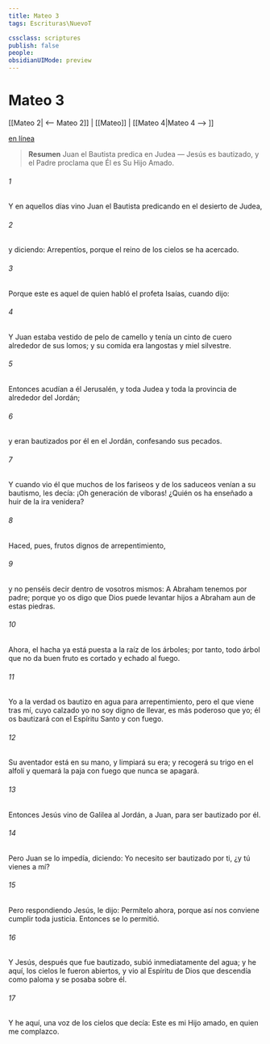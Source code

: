 ```yaml
---
title: Mateo 3
tags: Escrituras\NuevoT

cssclass: scriptures
publish: false
people:
obsidianUIMode: preview
---
```


# Mateo 3
[[Mateo 2| <-- Mateo 2]] | [[Mateo]] | [[Mateo 4|Mateo 4 --> ]]

[en línea](https://churchofjesuschrist.org/study/scriptures/nt/matt/3?lang=spa)

> __Resumen__
Juan el Bautista predica en Judea — Jesús es bautizado, y el Padre proclama que Él es Su Hijo Amado.

###### 1 
Y en aquellos días vino Juan el Bautista predicando en el desierto de Judea,

###### 2 
y diciendo: Arrepentíos, porque el reino de los cielos se ha acercado.

###### 3 
Porque este es aquel de quien habló el profeta Isaías, cuando dijo:

###### 4 
Y Juan estaba vestido de pelo de camello y tenía un cinto de cuero alrededor de sus lomos; y su comida era langostas y miel silvestre.

###### 5 
Entonces acudían a él Jerusalén, y toda Judea y toda la provincia de alrededor del Jordán;

###### 6 
y eran bautizados por él en el Jordán, confesando sus pecados.

###### 7 
Y cuando vio él que muchos de los fariseos y de los saduceos venían a su bautismo, les decía: ¡Oh generación de víboras! ¿Quién os ha enseñado a huir de la ira venidera?

###### 8 
Haced, pues, frutos dignos de arrepentimiento,

###### 9 
y no penséis decir dentro de vosotros mismos: A Abraham tenemos por padre; porque yo os digo que Dios puede levantar hijos a Abraham aun de estas piedras.

###### 10 
Ahora, el hacha ya está puesta a la raíz de los árboles; por tanto, todo árbol que no da buen fruto es cortado y echado al fuego.

###### 11 
Yo a la verdad os bautizo en agua para arrepentimiento, pero el que viene tras mí, cuyo calzado yo no soy digno de llevar, es más poderoso que yo; él os bautizará con el Espíritu Santo y con fuego.

###### 12 
Su aventador está en su mano, y limpiará su era; y recogerá su trigo en el alfolí y quemará la paja con fuego que nunca se apagará.

###### 13 
Entonces Jesús vino de Galilea al Jordán, a Juan, para ser bautizado por él.

###### 14 
Pero Juan se lo impedía, diciendo: Yo necesito ser bautizado por ti, ¿y tú vienes a mí?

###### 15 
Pero respondiendo Jesús, le dijo: Permítelo ahora, porque así nos conviene cumplir toda justicia. Entonces se lo permitió.

###### 16 
Y Jesús, después que fue bautizado, subió inmediatamente del agua; y he aquí, los cielos le fueron abiertos, y vio al Espíritu de Dios que descendía como paloma y se posaba sobre él.

###### 17 
Y he aquí, una voz de los cielos que decía: Este es mi Hijo amado, en quien me complazco.

